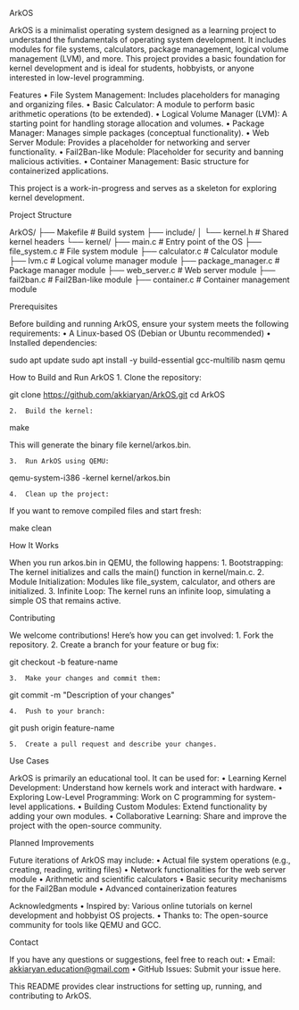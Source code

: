 ArkOS

ArkOS is a minimalist operating system designed as a learning project to understand the fundamentals of operating system development. It includes modules for file systems, calculators, package management, logical volume management (LVM), and more. This project provides a basic foundation for kernel development and is ideal for students, hobbyists, or anyone interested in low-level programming.

Features
	•	File System Management: Includes placeholders for managing and organizing files.
	•	Basic Calculator: A module to perform basic arithmetic operations (to be extended).
	•	Logical Volume Manager (LVM): A starting point for handling storage allocation and volumes.
	•	Package Manager: Manages simple packages (conceptual functionality).
	•	Web Server Module: Provides a placeholder for networking and server functionality.
	•	Fail2Ban-like Module: Placeholder for security and banning malicious activities.
	•	Container Management: Basic structure for containerized applications.

This project is a work-in-progress and serves as a skeleton for exploring kernel development.

Project Structure

ArkOS/
├── Makefile              # Build system
├── include/
│   └── kernel.h          # Shared kernel headers
└── kernel/
    ├── main.c            # Entry point of the OS
    ├── file_system.c     # File system module
    ├── calculator.c      # Calculator module
    ├── lvm.c             # Logical volume manager module
    ├── package_manager.c # Package manager module
    ├── web_server.c      # Web server module
    ├── fail2ban.c        # Fail2Ban-like module
    ├── container.c       # Container management module

Prerequisites

Before building and running ArkOS, ensure your system meets the following requirements:
	•	A Linux-based OS (Debian or Ubuntu recommended)
	•	Installed dependencies:

sudo apt update
sudo apt install -y build-essential gcc-multilib nasm qemu

How to Build and Run ArkOS
	1.	Clone the repository:

git clone https://github.com/akkiaryan/ArkOS.git
cd ArkOS


	2.	Build the kernel:

make

This will generate the binary file kernel/arkos.bin.

	3.	Run ArkOS using QEMU:

qemu-system-i386 -kernel kernel/arkos.bin


	4.	Clean up the project:
If you want to remove compiled files and start fresh:

make clean

How It Works

When you run arkos.bin in QEMU, the following happens:
	1.	Bootstrapping: The kernel initializes and calls the main() function in kernel/main.c.
	2.	Module Initialization: Modules like file_system, calculator, and others are initialized.
	3.	Infinite Loop: The kernel runs an infinite loop, simulating a simple OS that remains active.

Contributing

We welcome contributions! Here’s how you can get involved:
	1.	Fork the repository.
	2.	Create a branch for your feature or bug fix:

git checkout -b feature-name


	3.	Make your changes and commit them:

git commit -m "Description of your changes"


	4.	Push to your branch:

git push origin feature-name


	5.	Create a pull request and describe your changes.

Use Cases

ArkOS is primarily an educational tool. It can be used for:
	•	Learning Kernel Development: Understand how kernels work and interact with hardware.
	•	Exploring Low-Level Programming: Work on C programming for system-level applications.
	•	Building Custom Modules: Extend functionality by adding your own modules.
	•	Collaborative Learning: Share and improve the project with the open-source community.

Planned Improvements

Future iterations of ArkOS may include:
	•	Actual file system operations (e.g., creating, reading, writing files)
	•	Network functionalities for the web server module
	•	Arithmetic and scientific calculators
	•	Basic security mechanisms for the Fail2Ban module
	•	Advanced containerization features

Acknowledgments
	•	Inspired by: Various online tutorials on kernel development and hobbyist OS projects.
	•	Thanks to: The open-source community for tools like QEMU and GCC.

Contact

If you have any questions or suggestions, feel free to reach out:
	•	Email: akkiaryan.education@gmail.com
	•	GitHub Issues: Submit your issue here.

This README provides clear instructions for setting up, running, and contributing to ArkOS. 
